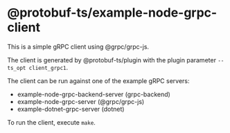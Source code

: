 @protobuf-ts/example-node-grpc-client
=====================================

This is a simple gRPC client using @grpc/grpc-js.

The client is generated by @protobuf-ts/plugin with the plugin 
parameter `--ts_opt client_grpc1`.

The client can be run against one of the example gRPC servers:
- example-node-grpc-backend-server (grpc-backend)
- example-node-grpc-server (@grpc/grpc-js)
- example-dotnet-grpc-server (dotnet)

To run the client, execute `make`.
